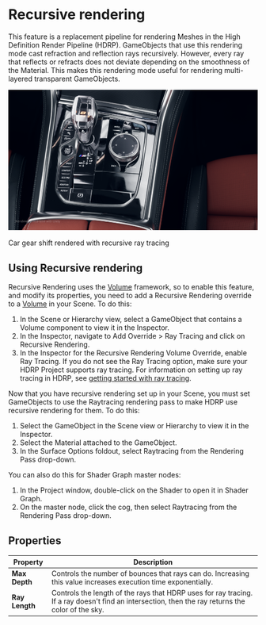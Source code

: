# Recursive rendering

This feature is a replacement pipeline for rendering Meshes in the High Definition Render Pipeline (HDRP). GameObjects that use this rendering mode cast refraction and reflection rays recursively. However, every ray that reflects or refracts does not deviate depending on the smoothness of the Material. This makes this rendering mode useful for rendering multi-layered transparent GameObjects.

![](Images/RayTracingRecursiveRendering1.png)

Car gear shift rendered with recursive ray tracing

## Using Recursive rendering

Recursive Rendering uses the [Volume](Volumes.html) framework, so to enable this feature, and modify its properties, you need to add a Recursive Rendering override to a [Volume](Volumes.html) in your Scene. To do this:

1. In the Scene or Hierarchy view, select a GameObject that contains a Volume component to view it in the Inspector.
2. In the Inspector, navigate to Add Override > Ray Tracing and click on Recursive Rendering.
3. In the Inspector for the Recursive Rendering Volume Override, enable Ray Tracing. If you do not see the Ray Tracing option, make sure your HDRP Project supports ray tracing. For information on setting up ray tracing in HDRP, see [getting started with ray tracing](Ray-Tracing-Getting-Started.html).

Now that you have recursive rendering set up in your Scene, you must set GameObjects to use the Raytracing rendering pass to make HDRP use recursive rendering for them. To do this:

1. Select the GameObject in the Scene view or Hierarchy to view it in the Inspector.
2. Select the Material attached to the GameObject.
3. In the Surface Options foldout, select Raytracing from the Rendering Pass drop-down.

You can also do this for Shader Graph master nodes:

1. In the Project window, double-click on the Shader to open it in Shader Graph.
2. On the master node, click the cog, then select Raytracing from the Rendering Pass drop-down.

## Properties

| Property       | Description                                                  |
| -------------- | ------------------------------------------------------------ |
| **Max Depth**  | Controls the number of bounces that rays can do. Increasing this value increases execution time exponentially. |
| **Ray Length** | Controls the length of the rays that HDRP uses for ray tracing. If a ray doesn't find an intersection, then the ray returns the color of the sky. |